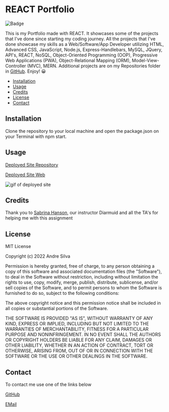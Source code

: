 # REACT Portfolio 


![Badge](https://img.shields.io/badge/AndreGitHub-MIT-green.svg)

This is my Portfolio made with REACT. It showcases some of the projects that I've done since starting my coding journey. All the projects that I've done showcase my skills as a Web/Software/App Developer utilizing HTML, Advanced CSS, JavaScript, Node.js, Express-Handlebars, MySQL, JQuery, API's, REACT, NoSQL, Object-Oriented Programming (OOP), Progressive Web Applications (PWA), Object-Relational Mapping (ORM), Model-View-Controller (MVC), MERN. Additional projects are on my Repositories folder in [GitHub](https://www.github.com/andresilva8624). Enjoy! 😀



- [Installation](#installation)
- [Usage](#usage)
- [Credits](#credits)
- [License](#license)
- [Contact](#contact)

## Installation

Clone the repository to your local machine and open the package.json on your Terminal with npm start.

## Usage

[Deployed Site Repository](https://github.com/andresilva8624/React-Portfolio)

[Deployed Site Web](https://andresilva8624.github.io/React-Portfolio/)

![gif of deployed site](/src/assets/images/about.gif)



## Credits

Thank you to [Sabrina Hanson](https://www.github.com/sabhanson), our instructor Diarmuid and all the TA's for helping me with this assignment

## License

MIT License

Copyright (c) 2022 Andre Silva

Permission is hereby granted, free of charge, to any person obtaining a copy
of this software and associated documentation files (the "Software"), to deal
in the Software without restriction, including without limitation the rights
to use, copy, modify, merge, publish, distribute, sublicense, and/or sell
copies of the Software, and to permit persons to whom the Software is
furnished to do so, subject to the following conditions:

The above copyright notice and this permission notice shall be included in all
copies or substantial portions of the Software.

THE SOFTWARE IS PROVIDED "AS IS", WITHOUT WARRANTY OF ANY KIND, EXPRESS OR
IMPLIED, INCLUDING BUT NOT LIMITED TO THE WARRANTIES OF MERCHANTABILITY,
FITNESS FOR A PARTICULAR PURPOSE AND NONINFRINGEMENT. IN NO EVENT SHALL THE
AUTHORS OR COPYRIGHT HOLDERS BE LIABLE FOR ANY CLAIM, DAMAGES OR OTHER
LIABILITY, WHETHER IN AN ACTION OF CONTRACT, TORT OR OTHERWISE, ARISING FROM,
OUT OF OR IN CONNECTION WITH THE SOFTWARE OR THE USE OR OTHER DEALINGS IN THE
SOFTWARE.

## Contact

To contact me use one of the links below

[GitHub](https://www.github.com/andresilva8624)

[EMail](mailto:andresilva8624@gmail.com)
